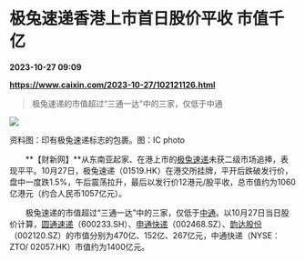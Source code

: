 # 极兔速递香港上市首日股价平收 市值千亿

**2023-10-27 09:09**

**https://www.caixin.com/2023-10-27/102121126.html**

> 极兔速递的市值超过“三通一达”中的三家，仅低于中通

  

![](https://img.caixin.com/2023-10-27/169839561836410_840_560.jpg)

资料图：印有极兔速递标志的包裹。图：IC photo

  

　　**【财新网】**从东南亚起家、在港上市的[极兔速递](https://s.ccxe.com.cn/entities/companies/201607198)未获二级市场追捧，表现平平。10月27日，极兔速递（01519.HK）在港交所挂牌，平开后跌破发行价，盘中一度跌1.5%，午后震荡拉升，最后以发行价12港元/股平收，总市值约为1060亿港元（约合人民币1057亿元）。

　　极兔速递的市值超过“三通一达”中的三家，仅低于[中通](https://s.ccxe.com.cn/entities/companies/200477388)。以10月27日当日股价计算，[圆通速递](https://s.ccxe.com.cn/entities/companies/200000856)（600233.SH）、[申通快递](https://s.ccxe.com.cn/entities/companies/200033377)（002468.SZ）、[韵达股份](https://s.ccxe.com.cn/entities/companies/200019260)（002120.SZ）的市值分别为470亿、152亿、267亿元，中通快递（NYSE：ZTO/ 02057.HK）市值约为1400亿元。